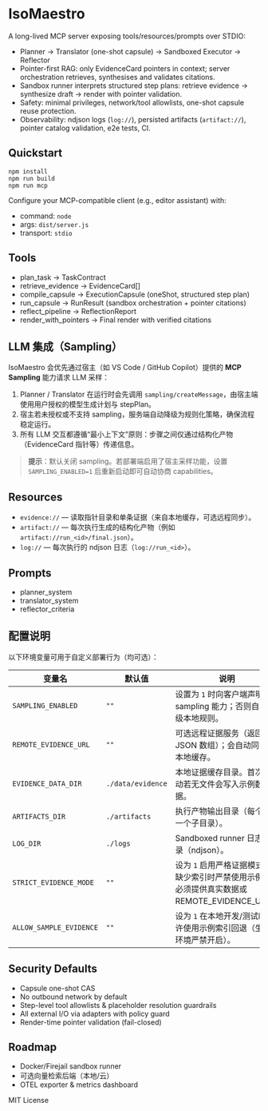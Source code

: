 # IsoMaestro

A long-lived MCP server exposing tools/resources/prompts over STDIO:
- Planner → Translator (one-shot capsule) → Sandboxed Executor → Reflector
- Pointer-first RAG: only EvidenceCard pointers in context; server orchestration retrieves, synthesises and validates citations.
- Sandbox runner interprets structured step plans: retrieve evidence → synthesize draft → render with pointer validation.
- Safety: minimal privileges, network/tool allowlists, one-shot capsule reuse protection.
- Observability: ndjson logs (`log://`), persisted artifacts (`artifact://`), pointer catalog validation, e2e tests, CI.

## Quickstart
````
npm install
npm run build
npm run mcp
````

Configure your MCP-compatible client (e.g., editor assistant) with:

* command: `node`
* args: `dist/server.js`
* transport: `stdio`

## Tools

* plan_task → TaskContract
* retrieve_evidence → EvidenceCard[]
* compile_capsule → ExecutionCapsule (oneShot, structured step plan)
* run_capsule → RunResult (sandbox orchestration + pointer citations)
* reflect_pipeline → ReflectionReport
* render_with_pointers → Final render with verified citations

## LLM 集成（Sampling）

IsoMaestro 会优先通过宿主（如 VS Code / GitHub Copilot）提供的 **MCP Sampling** 能力请求 LLM 采样：

1. Planner / Translator 在运行时会先调用 `sampling/createMessage`，由宿主端使用用户授权的模型生成计划与 stepPlan。
2. 宿主若未授权或不支持 sampling，服务端自动降级为规则化策略，确保流程稳定运行。
3. 所有 LLM 交互都遵循“最小上下文”原则：步骤之间仅通过结构化产物（EvidenceCard 指针等）传递信息。

> **提示**：默认关闭 sampling。若部署端启用了宿主采样功能，设置 `SAMPLING_ENABLED=1` 后重新启动即可自动协商 capabilities。

## Resources

* `evidence://` — 读取指针目录和单条证据（来自本地缓存，可选远程同步）。
* `artifact://` — 每次执行生成的结构化产物（例如 `artifact://run_<id>/final.json`）。
* `log://` — 每次执行的 ndjson 日志（`log://run_<id>`）。

## Prompts

* planner_system
* translator_system
* reflector_criteria

## 配置说明

以下环境变量可用于自定义部署行为（均可选）：

| 变量名 | 默认值 | 说明 |
|--------|--------|------|
| `SAMPLING_ENABLED` | `""` | 设置为 `1` 时向客户端声明 sampling 能力；否则自动降级本地规则。 |
| `REMOTE_EVIDENCE_URL` | `""` | 可选远程证据服务（返回 JSON 数组）；会自动同步到本地缓存。 |
| `EVIDENCE_DATA_DIR` | `./data/evidence` | 本地证据缓存目录。首次启动若无文件会写入示例数据。 |
| `ARTIFACTS_DIR` | `./artifacts` | 执行产物输出目录（每个 run 一个子目录）。 |
| `LOG_DIR` | `./logs` | Sandboxed runner 日志目录（ndjson）。 |
| `STRICT_EVIDENCE_MODE` | `""` | 设为 `1` 启用严格证据模式：缺少索引时严禁使用示例，必须提供真实数据或 REMOTE_EVIDENCE_URL。 |
| `ALLOW_SAMPLE_EVIDENCE` | `""` | 设为 `1` 在本地开发/测试时允许使用示例索引回退（生产环境严禁开启）。 |

## Security Defaults

* Capsule one-shot CAS
* No outbound network by default
* Step-level tool allowlists & placeholder resolution guardrails
* All external I/O via adapters with policy guard
* Render-time pointer validation (fail-closed)

## Roadmap

* Docker/Firejail sandbox runner
* 可选向量检索后端（本地/云）
* OTEL exporter & metrics dashboard

MIT License
